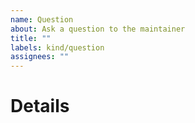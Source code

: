 ```yaml
---
name: Question
about: Ask a question to the maintainer
title: ""
labels: kind/question
assignees: ""
---
```


# Details

<!-- Note: A clear and concise query of what you want to ask. -->

